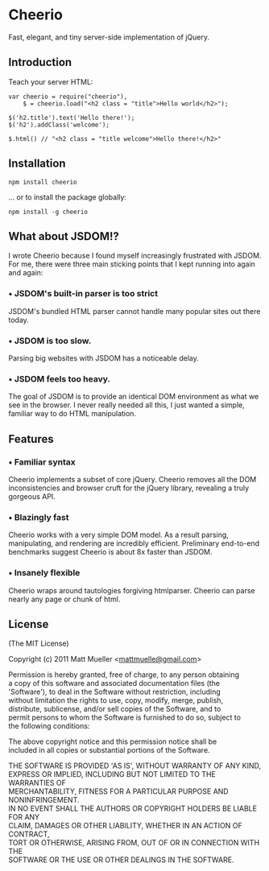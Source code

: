 <h1>Cheerio</h1>

<p>Fast, elegant, and tiny server-side implementation of jQuery. </p>

<h2>Introduction</h2>

<p>Teach your server HTML:</p>

<pre><code>var cheerio = require("cheerio"),
    $ = cheerio.load("&lt;h2 class = "title"&gt;Hello world&lt;/h2&gt;");

$('h2.title').text('Hello there!'); 
$('h2').addClass('welcome');

$.html() // "&lt;h2 class = "title welcome"&gt;Hello there!&lt;/h2&gt;"
</code></pre>

<h2>Installation</h2>

<p><code>npm install cheerio</code></p>

<p>... or to install the package globally:</p>

<p><code>npm install -g cheerio</code></p>

<h2>What about JSDOM!?</h2>

<p>I wrote Cheerio because I found myself increasingly frustrated with JSDOM. For me, there were three main sticking points that I kept running into again and again:</p>

<h3>• JSDOM's built-in parser is too strict</h3>

<p>JSDOM's bundled HTML parser cannot handle many popular sites out there today.</p>

<h3>• JSDOM is too slow.</h3>

<p>Parsing big websites with JSDOM has a noticeable delay.</p>

<h3>• JSDOM feels too heavy.</h3>

<p>The goal of JSDOM is to provide an identical DOM environment as what we see in the browser. I never really needed all this, I just wanted a simple, familiar way to do HTML manipulation.</p>

<h2>Features</h2>

<h3>• Familiar syntax</h3>

<p>Cheerio implements a subset of core jQuery. Cheerio removes all the DOM inconsistencies and browser cruft for the jQuery library, revealing a truly gorgeous API. </p>

<h3>• Blazingly fast</h3>

<p>Cheerio works with a very simple DOM model. As a result parsing, manipulating, and rendering are incredibly efficient. Preliminary end-to-end benchmarks suggest Cheerio is about 8x faster than JSDOM.</p>

<h3>• Insanely flexible</h3>

<p>Cheerio wraps around tautologies forgiving htmlparser. Cheerio can parse nearly any page or chunk of html.</p>

<h2>License</h2>

<p>(The MIT License)</p>

<p>Copyright (c) 2011 Matt Mueller &lt;<a href='mailto:mattmuelle@gmail.com'>mattmuelle@gmail.com</a>&gt;</p>

<p>Permission is hereby granted, free of charge, to any person obtaining<br />a copy of this software and associated documentation files (the<br />'Software'), to deal in the Software without restriction, including<br />without limitation the rights to use, copy, modify, merge, publish,<br />distribute, sublicense, and/or sell copies of the Software, and to<br />permit persons to whom the Software is furnished to do so, subject to<br />the following conditions:</p>

<p>The above copyright notice and this permission notice shall be<br />included in all copies or substantial portions of the Software.</p>

<p>THE SOFTWARE IS PROVIDED 'AS IS', WITHOUT WARRANTY OF ANY KIND,<br />EXPRESS OR IMPLIED, INCLUDING BUT NOT LIMITED TO THE WARRANTIES OF<br />MERCHANTABILITY, FITNESS FOR A PARTICULAR PURPOSE AND NONINFRINGEMENT.<br />IN NO EVENT SHALL THE AUTHORS OR COPYRIGHT HOLDERS BE LIABLE FOR ANY<br />CLAIM, DAMAGES OR OTHER LIABILITY, WHETHER IN AN ACTION OF CONTRACT,<br />TORT OR OTHERWISE, ARISING FROM, OUT OF OR IN CONNECTION WITH THE<br />SOFTWARE OR THE USE OR OTHER DEALINGS IN THE SOFTWARE.</p>
